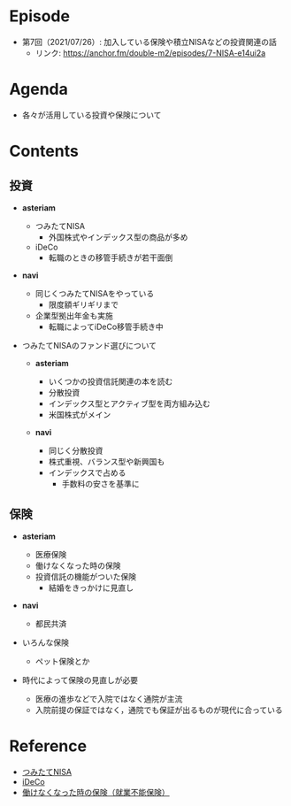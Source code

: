# Episode

- 第7回（2021/07/26）: 加入している保険や積立NISAなどの投資関連の話
  - リンク: https://anchor.fm/double-m2/episodes/7-NISA-e14ui2a

# Agenda

- 各々が活用している投資や保険について

# Contents

## 投資

- **asteriam**
  - つみたてNISA
    - 外国株式やインデックス型の商品が多め
  - iDeCo
    - 転職のときの移管手続きが若干面倒

- **navi**
  - 同じくつみたてNISAをやっている
    - 限度額ギリギリまで
  - 企業型拠出年金も実施
    - 転職によってiDeCo移管手続き中

- つみたてNISAのファンド選びについて
  - **asteriam**
    - いくつかの投資信託関連の本を読む
    - 分散投資
    - インデックス型とアクティブ型を両方組み込む
    - 米国株式がメイン

  - **navi**
    - 同じく分散投資
    - 株式重視、バランス型や新興国も
    - インデックスで占める
      - 手数料の安さを基準に

## 保険

- **asteriam**
  - 医療保険
  - 働けなくなった時の保険
  - 投資信託の機能がついた保険
    - 結婚をきっかけに見直し

- **navi**
  - 都民共済

- いろんな保険
  - ペット保険とか
- 時代によって保険の見直しが必要
  - 医療の進歩などで入院ではなく通院が主流
  - 入院前提の保証ではなく，通院でも保証が出るものが現代に合っている

# Reference

- [つみたてNISA](https://www.fsa.go.jp/policy/nisa2/about/tsumitate/overview/index.html)
- [iDeCo](https://www.ideco-koushiki.jp/)
- [働けなくなった時の保険（就業不能保険）](https://www.lifenet-seimei.co.jp/product/disability/)
